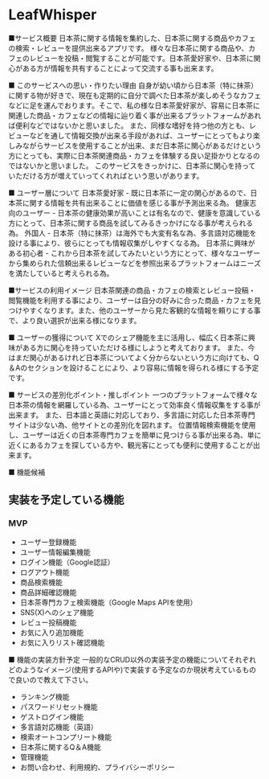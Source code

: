 # LeafWhisper
■サービス概要
日本茶に関する情報を集約した、日本茶に関する商品やカフェの検索・レビューを提供出来るアプリです。
様々な日本茶に関する商品や、カフェのレビューを投稿・閲覧することが可能です。日本茶愛好家や、日本茶に関心がある方が情報を共有することによって交流する事も出来ます。

■ このサービスへの思い・作りたい理由
自身が幼い頃から日本茶（特に抹茶）に関する物が好きで、現在も定期的に自分で調べた日本茶が楽しめそうなカフェなどに足を運んでおります。そこで、私の様な日本茶愛好家が、容易に日本茶に関連した商品・カフェなどの情報に辿り着く事が出来るプラットフォームがあれば便利などではないかと思いました。
また、同様な嗜好を持つ他の方とも、レビューなどを通して情報交換が出来る手段があれば、ユーザーにとってもより楽しみながらサービスを使用することが出来、まだ日本茶に関心があるだけという方にとっても、実際に日本茶関連商品・カフェを体験する良い足掛かりとなるのではないかと思いました。
このサービスをきっかけに、日本茶に関心を持っていただける方が増えていってくれればという思いがあります。

■ ユーザー層について
日本茶愛好家 - 既に日本茶に一定の関心があるので、日本茶に関する情報を共有出来ることに価値を感じる事が予測出来る為。
健康志向のユーザー - 日本茶の健康効果が高いことは有名なので、健康を意識している方にとって、日本茶に関する商品を試してみるきっかけになる事が考えられる為。
外国人 - 日本茶（特に抹茶）は海外でも大変有名な為、多言語対応機能を設ける事により、彼らにとっても情報収集がしやすくなる為。
日本茶に興味がある初心者 - これから日本茶を試してみたいという方にとって、様々なユーザーから集められた信頼出来るレビューなどを参照出来るプラットフォームはニーズを満たしていると考えられる為。

■サービスの利用イメージ
日本茶関連の商品・カフェの検索とレビュー投稿・閲覧機能を利用する事により、ユーザーは自分の好みに合った商品・カフェを見つけやすくなります。また、他のユーザーから見た客観的な情報を頼りにする事で、より良い選択が出来る様になります。

■ ユーザーの獲得について
Xでのシェア機能を主に活用し、幅広く日本茶に興味がある方に関心を持っていただける様にしようと考えております。
また、今はまだ関心があるけれど日本茶についてよく分からないという方に向けても、Q＆Aのセクションを設けることにより、より容易に情報を得られる様にする予定です。

■ サービスの差別化ポイント・推しポイント
一つのプラットフォームで様々な日本茶の情報を網羅している為、ユーザーにとって効率良く情報収集をする事が出来ます。
また、日本語と英語に対応しており、多言語に対応した日本茶専門サイトは少ない為、他サイトとの差別化を図れます。
位置情報検索機能を使用し、ユーザーは近くの日本茶専門カフェを簡単に見つけらる事が出来る為、単に近くにあるカフェを探している方や、観光客にとっても便利に使用することが出来ます。

■ 機能候補
## 実装を予定している機能
### MVP
* ユーザー登録機能
* ユーザー情報編集機能
* ログイン機能（Google認証）
* ログアウト機能
* 商品検索機能
* 商品詳細確認機能
* 日本茶専門カフェ検索機能（Google Maps APIを使用）
* SNS(X)へのシェア機能
* レビュー投稿機能
* お気に入り追加機能
* お気に入りリスト確認機能

■ 機能の実装方針予定
一般的なCRUD以外の実装予定の機能についてそれぞれどのようなイメージ(使用するAPIや)で実装する予定なのか現状考えているもので良いので教えて下さい。
* ランキング機能
* パスワードリセット機能
* ゲストログイン機能
* 多言語対応機能（英語）
* 検索オートコンプリート機能
* 日本茶に関するQ＆A機能
* 管理機能
* お問い合わせ、利用規約、プライバシーポリシー
